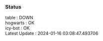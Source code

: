 ### Status


table : DOWN  
hogwarts : OK  
icy-bot : OK  
Latest Update : 2024-01-16 03:08:47.493706
